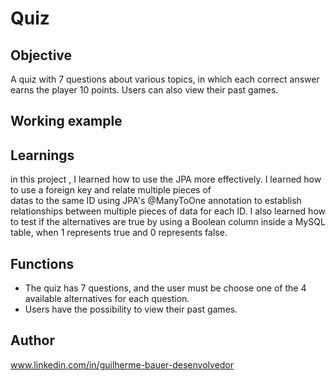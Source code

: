 # Quiz

## Objective 

A quiz with 7 questions about various topics, in which each correct answer earns the player 10 points.
Users can also view their past games.

## Working example 

## Learnings

in this project , I learned how to use the JPA more effectively.
I learned how to use a foreign key and relate multiple pieces of  
datas to the same  ID using  JPA's @ManyToOne annotation to establish 
relationships between multiple pieces of data for each ID.
I also learned how to test if the alternatives are true  by  using a 
Boolean column inside a  MySQL table, when 1 represents true and 0 represents false.

## Functions 

* The quiz has 7 questions, and the user must be choose one of  the 4 available alternatives for each question.
* Users have the possibility to view their past games.

## Author
 www.linkedin.com/in/guilherme-bauer-desenvolvedor

